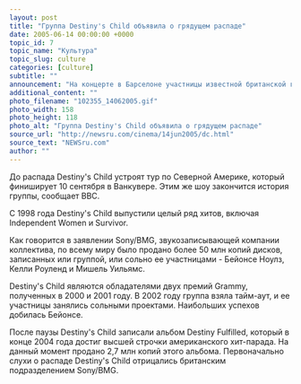 ```yaml
---
layout: post
title: "Группа Destiny's Child объявила о грядущем распаде"
date: 2005-06-14 00:00:00 +0000
topic_id: 7
topic_name: "Культура"
topic_slug: culture
categories: [culture]
subtitle: ""
announcement: "На концерте в Барселоне участницы известной британской группы Destiny's Child объявили о грядущем распаде коллектива. В официальном заявлении говорится, что девушки считают, что пришло время заняться сольными карьерами."
additional_content: ""
photo_filename: "102355_14062005.gif"
photo_width: 158
photo_height: 118
photo_alt: "Группа Destiny's Child объявила о грядущем распаде"
source_url: "http://newsru.com/cinema/14jun2005/dc.html"
source_text: "NEWSru.com"
author: ""
---
```

До распада Destiny's Child устроят тур по Северной Америке, который финиширует 10 сентября в Ванкувере. Этим же шоу закончится история группы, сообщает ВВС.

С 1998 года Destiny's Child выпустили целый ряд хитов, включая Independent Women и Survivor.

Как говорится в заявлении Sony/BMG, звукозаписывающей компании коллектива, по всему миру было продано более 50 млн копий дисков, записанных или группой, или сольно ее участницами - Бейонсе Ноулз, Келли Роуленд и Мишель Уильямс.

Destiny's Child являются обладателями двух премий Grammy, полученных в 2000 и 2001 году. В 2002 году группа взяла тайм-аут, и ее участницы занялись сольными проектами. Наибольших успехов добилась Бейонсе.

После паузы Destiny's Child записали альбом Destiny Fulfilled, который в конце 2004 года достиг высшей строчки американского хит-парада. На данный момент продано 2,7 млн копий этого альбома. Первоначально слухи о распаде Destiny's Child отрицались британским подразделением Sony/BMG.
